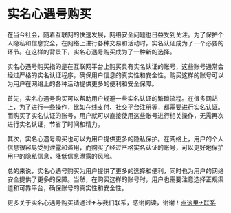 # 实名心遇号购买

在当今社会，随着互联网的快速发展，网络安全问题也日益受到关注。为了保护个人隐私和信息安全，在网络上进行各种交易和活动时，实名认证成为了一个必要的环节。在这样的背景下，实名心遇号购买成为了一种新的选择。

实名心遇号购买指的是在互联网平台上购买具有实名认证的账号，这些账号通常会经过严格的实名认证程序，确保用户信息的真实性和安全性。购买这样的账号可以为用户在网络上的各种活动提供更多的便利和安全保障。

首先，实名心遇号购买可以帮助用户规避一些实名认证的繁琐流程。在很多网站上，为了进行一些操作，比如在线支付、社交平台注册等，都需要进行实名认证。而购买了实名认证的账号，用户就可以直接使用这些账号进行相关操作，无需再次进行实名认证，节省了时间和精力。

其次，实名心遇号购买也可以为用户提供更多的隐私保护。在网络上，用户的个人信息很容易受到泄露和滥用，而购买了经过严格实名认证的账号，可以更好地保护用户的隐私信息，降低信息泄露的风险。

总的来说，实名心遇号购买为用户提供了更多的选择和便利，同时也为用户的网络安全提供了更多的保障。当然，在购买这样的账号时，用户也需要注意选择正规渠道和可靠平台，确保账号的真实性和安全性。

更多关于实名心遇号购买请通过✈与我们联系，感谢阅读，谢谢！[点这里✈联系](https://ads.k02.cc)